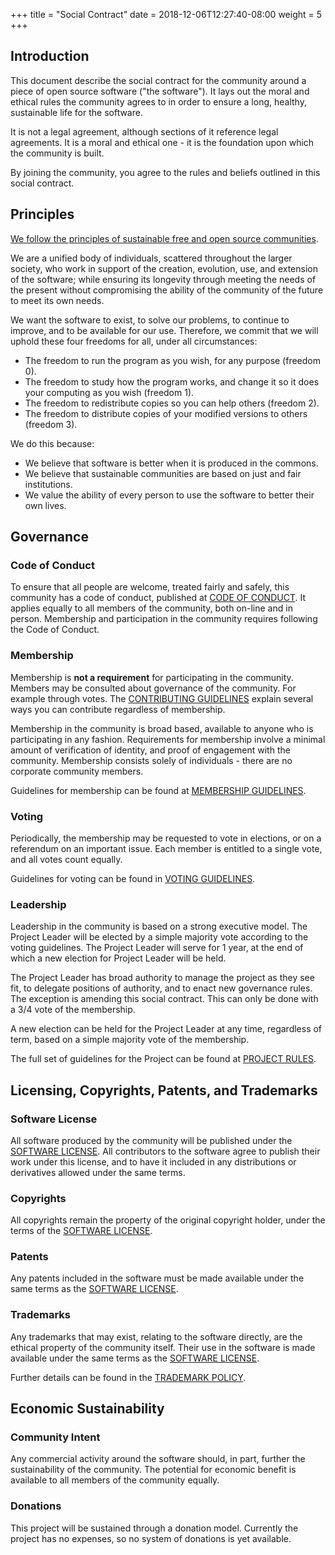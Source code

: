 +++
title = "Social Contract"
date = 2018-12-06T12:27:40-08:00
weight = 5
+++

## Introduction

This document describe the social contract for the community around a piece of
open source software ("the software"). It lays out the moral and ethical rules
the community agrees to in order to ensure a long, healthy, sustainable life
for the software.

It is not a legal agreement, although sections of it reference legal
agreements. It is a moral and ethical one - it is the foundation upon which the
community is built.

By joining the community, you agree to the rules and beliefs outlined in this
social contract.

## Principles

[We follow the principles of sustainable free and open source
communities](https://sfosc.github.io/principles).

We are a unified body of individuals, scattered throughout the larger society,
who work in support of the creation, evolution, use, and extension of the
software; while ensuring its longevity through meeting the needs of the present
without compromising the ability of the community of the future to meet its own
needs.

We want the software to exist, to solve our problems, to continue to improve,
and to be available for our use. Therefore, we commit that we will uphold
these four freedoms for all, under all circumstances:

  * The freedom to run the program as you wish, for any purpose (freedom 0).
  * The freedom to study how the program works, and change it so it does your computing as you wish (freedom 1).
  * The freedom to redistribute copies so you can help others (freedom 2).
  * The freedom to distribute copies of your modified versions to others (freedom 3).

We do this because:

  * We believe that software is better when it is produced in the commons. 
  * We believe that sustainable communities are based on just and fair institutions.
  * We value the ability of every person to use the software to better their
    own lives.

## Governance

### Code of Conduct

To ensure that all people are welcome, treated fairly and safely, this
community has a code of conduct, published at [CODE OF CONDUCT](https://github.com/sfosc/sfosc/blob/master/CODE_OF_CONDUCT.md). It applies equally to
all members of the community, both on-line and in person. Membership and participation
in the community requires following the Code of Conduct.

### Membership

Membership is **not a requirement** for participating in the community.
Members may be consulted about governance of the community. For example through votes.
The [CONTRIBUTING GUIDELINES](https://github.com/sfosc/sfosc/blob/master/CONTRIBUTING.md)
explain several ways you can contribute regardless of membership.

Membership in the community is broad based, available to anyone who is 
participating in any fashion. Requirements for membership involve a minimal
amount of verification of identity, and proof of engagement with the community.
Membership consists solely of individuals - there are no corporate community
members.

Guidelines for membership can be found at [MEMBERSHIP GUIDELINES](https://github.com/sfosc/sfosc/blob/master/MEMBERSHIP.md).

### Voting

Periodically, the membership may be requested to vote in elections, or on a referendum
on an important issue. Each member is entitled to a single vote, and all votes count
equally.

Guidelines for voting can be found in [VOTING GUIDELINES](https://github.com/sfosc/sfosc/blob/master/VOTING.md).

### Leadership

Leadership in the community is based on a strong executive model. The Project
Leader will be elected by a simple majority vote according to the voting
guidelines. The Project Leader will serve for 1 year, at the end of which a new 
election for Project Leader will be held.

The Project Leader has broad authority to manage the project as they see fit, to
delegate positions of authority, and to enact new governance rules. The
exception is amending this social contract. This can only be done with a 3/4
vote of the membership.

A new election can be held for the Project Leader at any time, regardless of
term, based on a simple majority vote of the membership.

The full set of guidelines for the Project can be found at [PROJECT RULES](https://github.com/sfosc/sfosc/blob/master/RULES.md).

## Licensing, Copyrights, Patents, and Trademarks

### Software License

All software produced by the community will be published under the [SOFTWARE
LICENSE](https://github.com/sfosc/sfosc/blob/master/LICENSE.md). All contributors to the software agree to publish their work under
this license, and to have it included in any distributions or derivatives
allowed under the same terms.

### Copyrights

All copyrights remain the property of the original copyright holder, under the
terms of the [SOFTWARE LICENSE](https://github.com/sfosc/sfosc/blob/master/LICENSE.md).

### Patents

Any patents included in the software must be made available under the same
terms as the [SOFTWARE LICENSE](https://github.com/sfosc/sfosc/blob/master/LICENSE.md).

### Trademarks

Any trademarks that may exist, relating to the software directly, are the
ethical property of the community itself. Their use in the software is made
available under the same terms as the [SOFTWARE LICENSE](https://github.com/sfosc/sfosc/blob/master/LICENSE.md).

Further details can be found in the [TRADEMARK POLICY](https://github.com/sfosc/sfosc/blob/master/TRADEMARK.md).

## Economic Sustainability

### Community Intent

Any commercial activity around the software should, in part, further the
sustainability of the community. The potential for economic benefit is
available to all members of the community equally.

### Donations

This project will be sustained through a donation model. Currently the
project has no expenses, so no system of donations is yet available.

